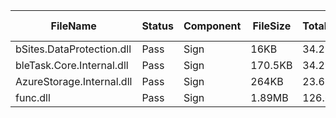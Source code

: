 ﻿ | FileName                  | Status | Component | FileSize | TotalTime(sec) | Upload(sec) | Submit(sec) | SignWait(sec) | Retry Count | 
 |---------------------------|--------|-----------|----------|----------------|-------------|-------------|---------------|-------------|
 | bSites.DataProtection.dll | Pass   | Sign      | 16KB     | 34.29          | 0.39        | 0.6         | 32.95         | 0           | 
 | bleTask.Core.Internal.dll | Pass   | Sign      | 170.5KB  | 34.29          | 0.45        | 0.5         | 32.95         | 0           | 
 | AzureStorage.Internal.dll | Pass   | Sign      | 264KB    | 23.6           | 0.51        | 0.48        | 22.25         | 0           | 
 | func.dll                  | Pass   | Sign      | 1.89MB   | 126.68         | 0.73        | 0.36        | 125.34        | 0           | 
